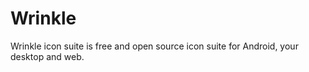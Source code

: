 Wrinkle
=======
Wrinkle icon suite is free and open source icon suite for Android, your desktop and web.
